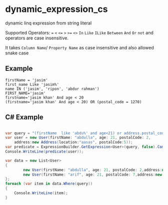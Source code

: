 # dynamic_expression_cs
dynamic linq expression from string literal

Supported Operators: `=` `<` `<=` `>` `>=` `<>` `In` `Like` `ILike` `Between` `And` `Or` `not` and operators are case insensitive.



It takes `Column Name`/ `Property Name` as case insensitive and also allowed snake case

## Example
```
firstName = 'jasim'
first_name Like 'jasim%'
name IN ('jasim', 'ripon', 'abdur rahman')
FIRST_NAME='jasim'
firstname='jasim khan' And age < 20
(firstname='jasim khan' And age < 20) OR (postal_code = 1270)

```

## C# Example
```c#

var query = "(firstName  like 'abdu%' and age<21) or address.postal_code between 1 and 5";
var user = new User(firstName: "abdulla", age: 21, postalCode: 2,
    address:new Address(location:"aasas", postalCode:5));
var predicate = ExpressionBuilder.GetExpression<User>(query, false).Compile();
Console.WriteLine(predicate(user));

var data = new List<User>
{
        new User(firstName: "abdulla", age: 21, postalCode: 2,address:new Address(location:"aasas", postalCode:3)),
        new User(firstName: "arif", age: 21, postalCode: 7,address:new Address(location:"aasas", postalCode:5))
};
foreach (var item in data.Where(query))
{
    Console.WriteLine(item);
}

```

